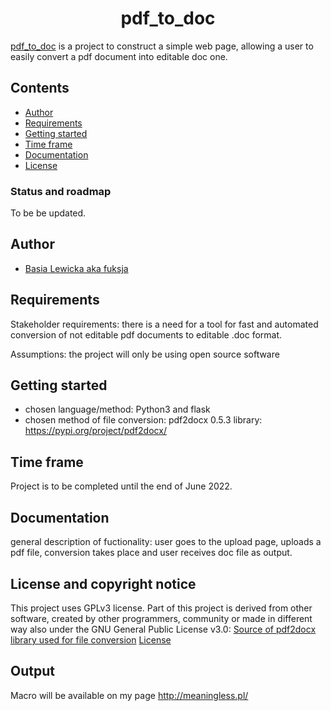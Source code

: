 <h1 align="center"> pdf_to_doc</h1>


[pdf_to_doc]( https://github.com/fuksja/pdf_to_doc) is a project to construct a simple web page, allowing a user to easily convert a pdf document into editable doc one.

## Contents
- [Author](#author)
- [Requirements](#requirements)
- [Getting started](#getting-started)
- [Time frame](#time-frame)
- [Documentation](#documentation)
- [License](#license)

### Status and roadmap
To be be updated.

## Author
- [Basia Lewicka aka fuksja](https://github.com/fuksja)

## Requirements
Stakeholder requirements: there is a need for a tool for fast and automated conversion of not editable pdf documents to editable .doc format.

Assumptions: the project will only be using open source software

## Getting started
- chosen language/method: Python3 and flask
- chosen method of file conversion: pdf2docx 0.5.3 library: https://pypi.org/project/pdf2docx/

## Time frame
Project is to be completed until the end of June 2022.

## Documentation
general description of fuctionality: user goes to the upload page, uploads a pdf file, conversion takes place and user receives doc file as output.

## License and copyright notice
This project uses GPLv3 license. Part of this project is derived from other software, created by other programmers, community or made in different way also under the  GNU General Public License v3.0:
[Source of pdf2docx library used for file conversion](https://github.com/dothinking/pdf2docx)
[License](https://github.com/dothinking/pdf2docx/blob/master/LICENSE)

## Output

Macro will be available on my page http://meaningless.pl/
